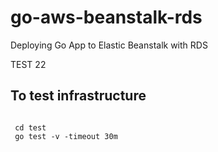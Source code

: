 # go-aws-beanstalk-rds
Deploying Go App to Elastic Beanstalk with RDS

TEST 22





## To test infrastructure
``` 

 cd test 
 go test -v -timeout 30m
